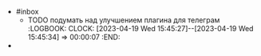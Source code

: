 - #inbox
	- TODO подумать над улучшением плагина для телеграм
	  :LOGBOOK:
	  CLOCK: [2023-04-19 Wed 15:45:27]--[2023-04-19 Wed 15:45:34] =>  00:00:07
	  :END:
-